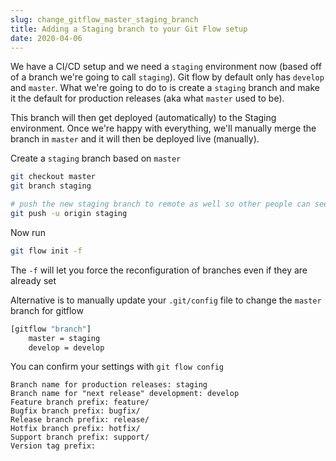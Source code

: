```yaml
---
slug: change_gitflow_master_staging_branch
title: Adding a Staging branch to your Git Flow setup
date: 2020-04-06
---
```


We have a CI/CD setup and we need a `staging` environment now (based off of a branch we're going to call `staging`). Git flow by default only has `develop` and `master`. What we're going to do to is create a `staging` branch and make it the default for production releases (aka what `master` used to be).

This branch will then get deployed (automatically) to the Staging environment. Once we're happy with everything, we'll manually merge the branch in `master` and it will then be deployed live (manually).

Create a `staging` branch based on `master`

```bash
git checkout master
git branch staging

# push the new staging branch to remote as well so other people can see it
git push -u origin staging
```

Now run

```bash
git flow init -f
```

The `-f` will let you force the reconfiguration of branches even if they are already set

Alternative is to manually update your `.git/config` file to change the `master` branch for gitflow

```bash
[gitflow "branch"]
	master = staging
	develop = develop
```

You can confirm your settings with `git flow config`

```
Branch name for production releases: staging
Branch name for "next release" development: develop
Feature branch prefix: feature/
Bugfix branch prefix: bugfix/
Release branch prefix: release/
Hotfix branch prefix: hotfix/
Support branch prefix: support/
Version tag prefix:
```
